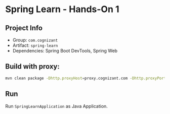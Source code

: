 # Spring Learn - Hands-On 1

## Project Info
- Group: `com.cognizant`
- Artifact: `spring-learn`
- Dependencies: Spring Boot DevTools, Spring Web

## Build with proxy:
```bash
mvn clean package -Dhttp.proxyHost=proxy.cognizant.com -Dhttp.proxyPort=6050 -Dhttps.proxyHost=proxy.cognizant.com -Dhttps.proxyPort=6050 -Dhttp.proxyUser=123456
```

## Run
Run `SpringLearnApplication` as Java Application.
